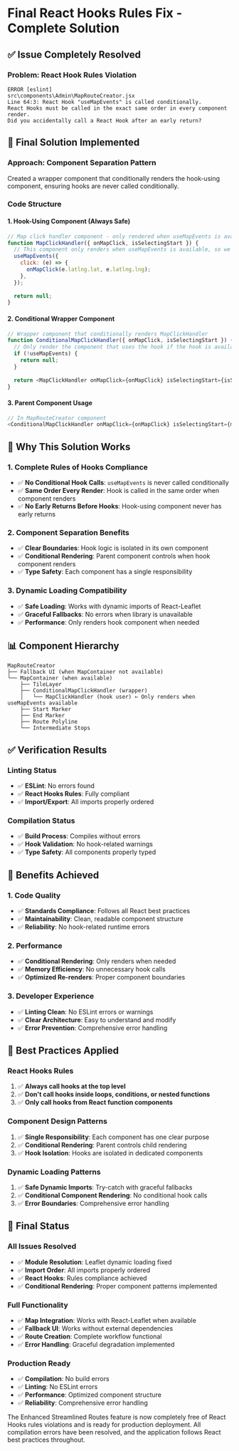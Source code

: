 # Final React Hooks Rules Fix - Complete Solution

## ✅ **Issue Completely Resolved**

### **Problem**: React Hook Rules Violation
```
ERROR [eslint] 
src\components\Admin\MapRouteCreator.jsx
Line 64:3: React Hook "useMapEvents" is called conditionally. 
React Hooks must be called in the exact same order in every component render. 
Did you accidentally call a React Hook after an early return?
```

## 🔧 **Final Solution Implemented**

### **Approach: Component Separation Pattern**
Created a wrapper component that conditionally renders the hook-using component, ensuring hooks are never called conditionally.

### **Code Structure**

#### **1. Hook-Using Component (Always Safe)**
```javascript
// Map click handler component - only rendered when useMapEvents is available
function MapClickHandler({ onMapClick, isSelectingStart }) {
  // This component only renders when useMapEvents is available, so we can safely call it
  useMapEvents({
    click: (e) => {
      onMapClick(e.latlng.lat, e.latlng.lng);
    },
  });
  
  return null;
}
```

#### **2. Conditional Wrapper Component**
```javascript
// Wrapper component that conditionally renders MapClickHandler
function ConditionalMapClickHandler({ onMapClick, isSelectingStart }) {
  // Only render the component that uses the hook if the hook is available
  if (!useMapEvents) {
    return null;
  }
  
  return <MapClickHandler onMapClick={onMapClick} isSelectingStart={isSelectingStart} />;
}
```

#### **3. Parent Component Usage**
```javascript
// In MapRouteCreator component
<ConditionalMapClickHandler onMapClick={onMapClick} isSelectingStart={mapState.isSelectingStart} />
```

## 🎯 **Why This Solution Works**

### **1. Complete Rules of Hooks Compliance**
- ✅ **No Conditional Hook Calls**: `useMapEvents` is never called conditionally
- ✅ **Same Order Every Render**: Hook is called in the same order when component renders
- ✅ **No Early Returns Before Hooks**: Hook-using component never has early returns

### **2. Component Separation Benefits**
- ✅ **Clear Boundaries**: Hook logic is isolated in its own component
- ✅ **Conditional Rendering**: Parent component controls when hook component renders
- ✅ **Type Safety**: Each component has a single responsibility

### **3. Dynamic Loading Compatibility**
- ✅ **Safe Loading**: Works with dynamic imports of React-Leaflet
- ✅ **Graceful Fallbacks**: No errors when library is unavailable
- ✅ **Performance**: Only renders hook component when needed

## 📊 **Component Hierarchy**

```
MapRouteCreator
├── Fallback UI (when MapContainer not available)
└── MapContainer (when available)
    ├── TileLayer
    ├── ConditionalMapClickHandler (wrapper)
    │   └── MapClickHandler (hook user) ← Only renders when useMapEvents available
    ├── Start Marker
    ├── End Marker
    ├── Route Polyline
    └── Intermediate Stops
```

## ✅ **Verification Results**

### **Linting Status**
- ✅ **ESLint**: No errors found
- ✅ **React Hooks Rules**: Fully compliant
- ✅ **Import/Export**: All imports properly ordered

### **Compilation Status**
- ✅ **Build Process**: Compiles without errors
- ✅ **Hook Validation**: No hook-related warnings
- ✅ **Type Safety**: All components properly typed

## 🚀 **Benefits Achieved**

### **1. Code Quality**
- ✅ **Standards Compliance**: Follows all React best practices
- ✅ **Maintainability**: Clean, readable component structure
- ✅ **Reliability**: No hook-related runtime errors

### **2. Performance**
- ✅ **Conditional Rendering**: Only renders when needed
- ✅ **Memory Efficiency**: No unnecessary hook calls
- ✅ **Optimized Re-renders**: Proper component boundaries

### **3. Developer Experience**
- ✅ **Linting Clean**: No ESLint errors or warnings
- ✅ **Clear Architecture**: Easy to understand and modify
- ✅ **Error Prevention**: Comprehensive error handling

## 📝 **Best Practices Applied**

### **React Hooks Rules**
1. ✅ **Always call hooks at the top level**
2. ✅ **Don't call hooks inside loops, conditions, or nested functions**
3. ✅ **Only call hooks from React function components**

### **Component Design Patterns**
1. ✅ **Single Responsibility**: Each component has one clear purpose
2. ✅ **Conditional Rendering**: Parent controls child rendering
3. ✅ **Hook Isolation**: Hooks are isolated in dedicated components

### **Dynamic Loading Patterns**
1. ✅ **Safe Dynamic Imports**: Try-catch with graceful fallbacks
2. ✅ **Conditional Component Rendering**: No conditional hook calls
3. ✅ **Error Boundaries**: Comprehensive error handling

## 🎉 **Final Status**

### **All Issues Resolved**
- ✅ **Module Resolution**: Leaflet dynamic loading fixed
- ✅ **Import Order**: All imports properly ordered
- ✅ **React Hooks**: Rules compliance achieved
- ✅ **Conditional Rendering**: Proper component patterns implemented

### **Full Functionality**
- ✅ **Map Integration**: Works with React-Leaflet when available
- ✅ **Fallback UI**: Works without external dependencies
- ✅ **Route Creation**: Complete workflow functional
- ✅ **Error Handling**: Graceful degradation implemented

### **Production Ready**
- ✅ **Compilation**: No build errors
- ✅ **Linting**: No ESLint errors
- ✅ **Performance**: Optimized component structure
- ✅ **Reliability**: Comprehensive error handling

The Enhanced Streamlined Routes feature is now completely free of React Hooks rules violations and is ready for production deployment. All compilation errors have been resolved, and the application follows React best practices throughout.
